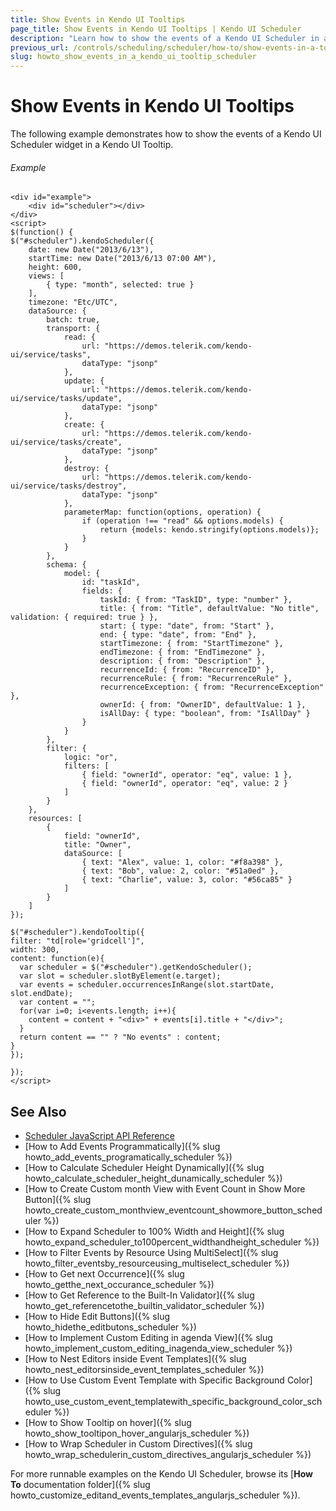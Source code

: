 ```yaml
---
title: Show Events in Kendo UI Tooltips
page_title: Show Events in Kendo UI Tooltips | Kendo UI Scheduler
description: "Learn how to show the events of a Kendo UI Scheduler in a Kendo UI Tooltip."
previous_url: /controls/scheduling/scheduler/how-to/show-events-in-a-tooltip
slug: howto_show_events_in_a_kendo_ui_tooltip_scheduler
---
```


# Show Events in Kendo UI Tooltips

The following example demonstrates how to show the events of a Kendo UI Scheduler widget in a Kendo UI Tooltip.

###### Example

```dojo
<div id="example">
	<div id="scheduler"></div>
</div>
<script>
$(function() {
$("#scheduler").kendoScheduler({
    date: new Date("2013/6/13"),
    startTime: new Date("2013/6/13 07:00 AM"),
    height: 600,
    views: [
        { type: "month", selected: true }
    ],
    timezone: "Etc/UTC",
    dataSource: {
        batch: true,
        transport: {
            read: {
                url: "https://demos.telerik.com/kendo-ui/service/tasks",
                dataType: "jsonp"
            },
            update: {
                url: "https://demos.telerik.com/kendo-ui/service/tasks/update",
                dataType: "jsonp"
            },
            create: {
                url: "https://demos.telerik.com/kendo-ui/service/tasks/create",
                dataType: "jsonp"
            },
            destroy: {
                url: "https://demos.telerik.com/kendo-ui/service/tasks/destroy",
                dataType: "jsonp"
            },
            parameterMap: function(options, operation) {
                if (operation !== "read" && options.models) {
                    return {models: kendo.stringify(options.models)};
                }
            }
        },
        schema: {
            model: {
                id: "taskId",
                fields: {
                    taskId: { from: "TaskID", type: "number" },
                    title: { from: "Title", defaultValue: "No title", validation: { required: true } },
                    start: { type: "date", from: "Start" },
                    end: { type: "date", from: "End" },
                    startTimezone: { from: "StartTimezone" },
                    endTimezone: { from: "EndTimezone" },
                    description: { from: "Description" },
                    recurrenceId: { from: "RecurrenceID" },
                    recurrenceRule: { from: "RecurrenceRule" },
                    recurrenceException: { from: "RecurrenceException" },
                    ownerId: { from: "OwnerID", defaultValue: 1 },
                    isAllDay: { type: "boolean", from: "IsAllDay" }
                }
            }
        },
        filter: {
            logic: "or",
            filters: [
                { field: "ownerId", operator: "eq", value: 1 },
                { field: "ownerId", operator: "eq", value: 2 }
            ]
        }
    },
    resources: [
        {
            field: "ownerId",
            title: "Owner",
            dataSource: [
                { text: "Alex", value: 1, color: "#f8a398" },
                { text: "Bob", value: 2, color: "#51a0ed" },
                { text: "Charlie", value: 3, color: "#56ca85" }
            ]
        }
    ]
});

$("#scheduler").kendoTooltip({
filter: "td[role='gridcell']",
width: 300,
content: function(e){
  var scheduler = $("#scheduler").getKendoScheduler();
  var slot = scheduler.slotByElement(e.target);
  var events = scheduler.occurrencesInRange(slot.startDate, slot.endDate);
  var content = "";
  for(var i=0; i<events.length; i++){
    content = content + "<div>" + events[i].title + "</div>";
  }
  return content == "" ? "No events" : content;
}
});

});
</script>
```

## See Also

* [Scheduler JavaScript API Reference](/api/javascript/ui/scheduler)
* [How to Add Events Programmatically]({% slug howto_add_events_programatically_scheduler %})
* [How to Calculate Scheduler Height Dynamically]({% slug howto_calculate_scheduler_height_dunamically_scheduler %})
* [How to Create Custom month View with Event Count in Show More Button]({% slug howto_create_custom_monthview_eventcount_showmore_button_scheduler %})
* [How to Expand Scheduler to 100% Width and Height]({% slug howto_expand_scheduler_to100percent_widthandheight_scheduler %})
* [How to Filter Events by Resource Using MultiSelect]({% slug howto_filter_eventsby_resourceusing_multiselect_scheduler %})
* [How to Get next Occurrence]({% slug howto_getthe_next_occurance_scheduler %})
* [How to Get Reference to the Built-In Validator]({% slug howto_get_referencetothe_builtin_validator_scheduler %})
* [How to Hide Edit Buttons]({% slug howto_hidethe_editbutons_scheduler %})
* [How to Implement Custom Editing in agenda View]({% slug howto_implement_custom_editing_inagenda_view_scheduler %})
* [How to Nest Editors inside Event Templates]({% slug howto_nest_editorsinside_event_templates_scheduler %})
* [How to Use Custom Event Template with Specific Background Color]({% slug howto_use_custom_event_templatewith_specific_background_color_scheduler %})
* [How to Show Тooltip on hover]({% slug howto_show_tooltipon_hover_angularjs_scheduler %})
* [How to Wrap Scheduler in Custom Directives]({% slug howto_wrap_schedulerin_custom_directives_angularjs_scheduler %})

For more runnable examples on the Kendo UI Scheduler, browse its [**How To** documentation folder]({% slug howto_customize_editand_events_templates_angularjs_scheduler %}).
